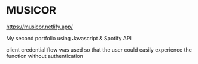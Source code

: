 # MUSICOR

https://musicor.netlify.app/

My second portfolio using Javascript & Spotify API 

client credential flow was used so that the user could easily experience the function without authentication
